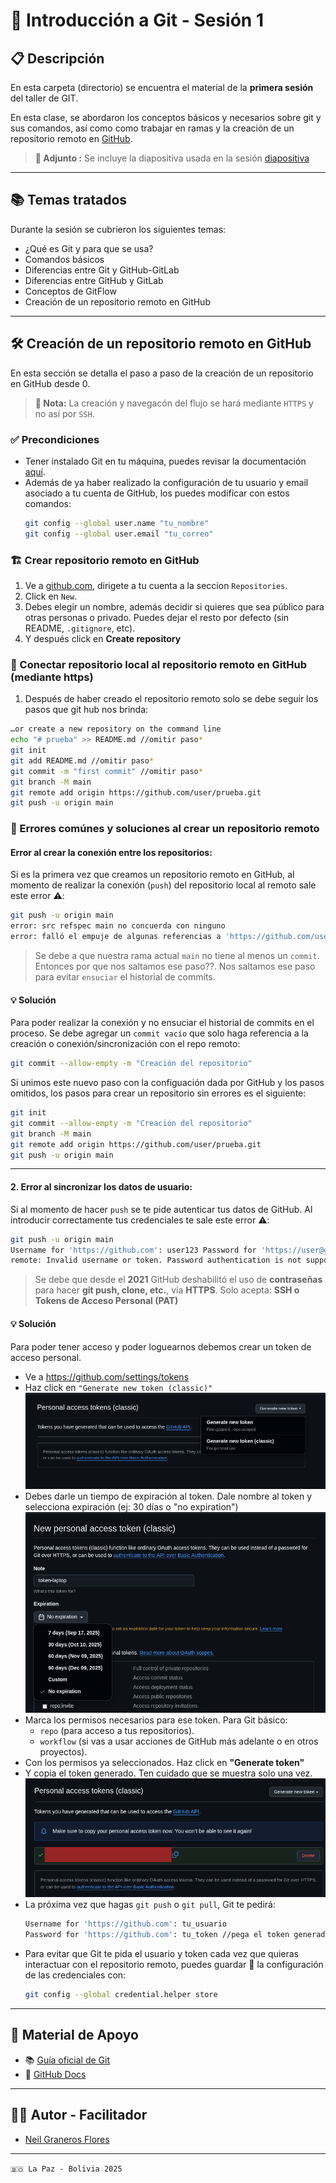 # 🚀 Introducción a Git - Sesión 1

## 📋 Descripción
En esta carpeta (directorio) se encuentra el material de la **primera sesión** del taller de GIT.

En esta clase, se abordaron los conceptos básicos y necesarios sobre git y sus comandos, así como como trabajar en ramas y la creación de un repositorio remoto en [GitHub](https://github.com/).

> **📎 Adjunto :** Se incluye la diapositiva usada en la sesión [diapositiva](diapositivas-primera-sesion.pdf)

---
## 📚 Temas tratados
Durante la sesión se cubrieron los siguientes temas:

- ¿Qué es Git y para que se usa?
- Comandos básicos
- Diferencias entre Git y GitHub-GitLab
- Diferencias entre GitHub y GitLab
- Conceptos de GitFlow
- Creación de un repositorio remoto en GitHub

---

## 🛠️ Creación de un repositorio remoto en GitHub

En esta sección se detalla el paso a paso de la creación de un repositorio en GitHub desde 0.

> **📌 Nota:**
> La creación y navegacón del flujo se hará mediante `HTTPS` y no así por `SSH`.

### ✅ Precondiciones
- Tener instalado Git en tu máquina, puedes revisar la documentación [aquí](https://docs.github.com/es/get-started/git-basics/set-up-git).
- Además de ya haber realizado la configuración de tu usuario y email asociado a tu cuenta de GitHub, los puedes modificar con estos comandos:
    ```bash
    git config --global user.name "tu_nombre"
    git config --global user.email "tu_correo"
    ```

### 🏗️ Crear repositorio remoto en GitHub
1. Ve a [github.com](https://github.com/), dirigete a tu cuenta a la seccion `Repositories`.
2. Click en `New`.
3. Debes elegir un nombre, además decidir si quieres que sea público para otras personas o privado. Puedes dejar el resto por defecto (sin README, `.gitignore`, etc).
4. Y después click en **Create repository**

### 🔗 Conectar repositorio local al repositorio remoto en GitHub (mediante https)
1. Después de haber creado el repositorio remoto solo se debe seguir los pasos que git hub nos brinda:
```bash
…or create a new repository on the command line
echo "# prueba" >> README.md //omitir paso*
git init
git add README.md //omitir paso*
git commit -m "first commit" //omitir paso*
git branch -M main
git remote add origin https://github.com/user/prueba.git
git push -u origin main
```

### 🚨 Errores comúnes y soluciones al crear un repositorio remoto
#### Error al crear la conexión entre los repositorios:
Si es la primera vez que creamos un repositorio remoto en GitHub, al momento de realizar la conexión (`push`) del repositorio local al remoto sale este error ⚠️: 
```bash
git push -u origin main
error: src refspec main no concuerda con ninguno
error: falló el empuje de algunas referencias a 'https://github.com/user/prueba.git'
```
> Se debe a que nuestra rama actual `main` no tiene al menos un `commit`. Entonces por que nos saltamos ese paso??. Nos saltamos ese paso para evitar `ensuciar` el historial de commits.
#### 💡 Solución
Para poder realizar la conexión y no ensuciar el historial de commits en el proceso. Se debe agregar un `commit vacío` que solo haga referencia a la creación o conexión/sincronización con el repo remoto:
```bash
git commit --allow-empty -m "Creación del repositorio"
``` 
Si unimos este nuevo paso con la configuación dada por GitHub y los pasos omitidos, los pasos para crear un repositorio sin errores es el siguiente:

```bash
git init
git commit --allow-empty -m "Creación del repositorio"
git branch -M main
git remote add origin https://github.com/user/prueba.git
git push -u origin main
```
---
#### 2. Error al sincronizar los datos de usuario:
Si al momento de hacer `push` se te pide autenticar tus datos de GitHub. Al introducir correctamente tus credenciales te sale este error ⚠️:

```bash
git push -u origin main 
Username for 'https://github.com': user123 Password for 'https://user@github.com': ****
remote: Invalid username or token. Password authentication is not supported for Git operations. fatal: Autenticación falló para 'https://github.com/user/prueba.git/'
```
> Se debe que desde el **2021** GitHub deshabilitó el uso de **contraseñas** para hacer **git push, clone, etc.**, vía **HTTPS**. Solo acepta:
**SSH o Tokens de Acceso Personal (PAT)**
#### 💡 Solución
Para poder tener acceso y poder loguearnos debemos crear un token de acceso personal.
- Ve a https://github.com/settings/tokens
- Haz click en `"Generate new token (classic)"`
![generar token](./imagenes/generar-token.png)
- Debes darle un tiempo de expiración al token. Dale nombre al token y selecciona expiración (ej: 30 días o "no expiration")
![expiración](./imagenes/expiracion.png)
- Marca los permisos necesarios para ese token. Para Git básico:
    - `repo` (para acceso a tus repositorios).
    - `workflow` (si vas a usar acciones de GitHub más adelante o en otros proyectos).
- Con los permisos ya seleccionados. Haz click en **"Generate token"**
- Y copia el token generado. Ten cuidado que se muestra solo una vez. ![token](./imagenes/token.png)
- La próxima vez que hagas `git push` o `git pull`, Git te pedirá:
    ```bash
    Username for 'https://github.com': tu_usuario
    Password for 'https://github.com': tu_token //pega el token generado en el anterior paso
    ```
- Para evitar que Git te pida el usuario y token cada vez que quieras interactuar con el repositorio remoto, puedes guardar 💾 la configuración de las credenciales con:
    ```bash
    git config --global credential.helper store
    ```

---
## 📖 Material de Apoyo
- 📚 [Guía oficial de Git](https://git-scm.com/doc)
- 🐙 [GitHub Docs](https://docs.github.com/es)

--- 
## 👨‍💻 Autor - Facilitador
- [Neil Graneros Flores](https://github.com/reveluv1814)
---
`🇧🇴 La Paz - Bolivia 2025`
